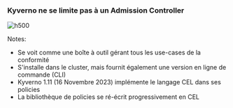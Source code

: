 
<!-- .slide: class="flex-row center" data-background="./assets/lunch/bkgnd-lunch.png"-->
### Kyverno ne se limite pas à un Admission Controller
![h500](./assets/techready/toolbox-trans.png)

Notes:
- Se voit comme une boîte à outil gérant tous les use-cases de la conformité
- S'installe dans le cluster, mais fournit également une version en ligne de commande (CLI)
- Kyverno 1.11 (16 Novembre 2023) implémente le langage CEL dans ses policies
- La bibliothèque de policies se ré-écrit progressivement en CEL



